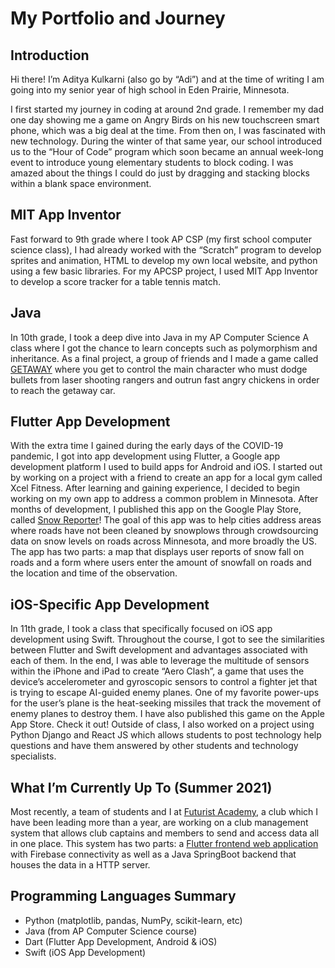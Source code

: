 <h1>My Portfolio and Journey</h1>

<h2>Introduction</h2>

Hi there! I’m Aditya Kulkarni (also go by “Adi”) and at the time of writing I am going into my senior year of high school in Eden Prairie, Minnesota. 

I first started my journey in coding at around 2nd grade. I remember my dad one day showing me a game on Angry Birds on his new touchscreen smart phone, which was a big deal at the time. From then on, I was fascinated with new technology. During the winter of that same year, our school introduced us to the “Hour of Code” program which soon became an annual week-long event to introduce young elementary students to block coding. I was amazed about the things I could do just by dragging and stacking blocks within a blank space environment.

<h2>MIT App Inventor</h2>

Fast forward to 9th grade where I took AP CSP (my first school computer science class), I had already worked with the “Scratch” program to develop sprites and animation, HTML to develop my own local website, and python using a few basic libraries. For my APCSP project, I used MIT App Inventor to develop a score tracker for a table tennis match.

<h2>Java</h2>

In 10th grade, I took a deep dive into Java in my AP Computer Science A class where I got the chance to learn concepts such as polymorphism and inheritance. As a final project, a group of friends and I made a game called [GETAWAY](https://github.com/EPHS-Java-2020/final-post-ap-project-2020-team-mario/) where you get to control the main character who must dodge bullets from laser shooting rangers and outrun fast angry chickens in order to reach the getaway car.

<h2>Flutter App Development</h2>

With the extra time I gained during the early days of the COVID-19 pandemic, I got into app development using Flutter, a Google app development platform I used to build apps for Android and iOS. I started out by working on a project with a friend to create an app for a local gym called Xcel Fitness. After learning and gaining experience, I decided to begin working on my own app to address a common problem in Minnesota. After months of development, I published this app on the Google Play Store, called [Snow Reporter](jnjj)! The goal of this app was to help cities address areas where roads have not been cleaned by snowplows through crowdsourcing data on snow levels on roads across Minnesota, and more broadly the US. The app has two parts: a map that displays user reports of snow fall on roads and a form where users enter the amount of snowfall on roads and the location and time of the observation.

<h2>iOS-Specific App Development</h2>

In 11th grade, I took a class that specifically focused on iOS app development using Swift. Throughout the course, I got to see the similarities between Flutter and Swift development and advantages associated with each of them. In the end, I was able to leverage the multitude of sensors within the iPhone and iPad to create “Aero Clash”, a game that uses the device’s accelerometer and gyroscopic sensors to control a fighter jet that is trying to escape AI-guided enemy planes. One of my favorite power-ups for the user’s plane is the heat-seeking missiles that track the movement of enemy planes to destroy them. I have also published this game on the Apple App Store. Check it out! Outside of class, I also worked on a project using Python Django and React JS which allows students to post technology help questions and have them answered by other students and technology specialists. 

<h2>What I’m Currently Up To (Summer 2021)</h2>

Most recently, a team of students and I at [Futurist Academy](https://github.com/futuristacademy), a club which I have been leading more than a year, are working on a club management system that allows club captains and members to send and access data all in one place. This system has two parts: a [Flutter frontend web application](https://github.com/futuristacademy/EPHSClubSystemFF) with Firebase connectivity as well as a Java SpringBoot backend that houses the data in a HTTP server.

<h2>Programming Languages Summary</h2>

  * Python (matplotlib, pandas, NumPy, scikit-learn, etc)
  * Java (from AP Computer Science course)
  * Dart (Flutter App Development, Android & iOS)
  * Swift (iOS App Development)
<!---
adi-kulkarni1/adi-kulkarni1 is a ✨ special ✨ repository because its `README.md` (this file) appears on your GitHub profile.
You can click the Preview link to take a look at your changes.
--->
